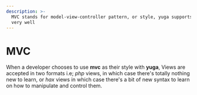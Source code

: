 ```yaml
---
description: >-
  MVC stands for model-view-controller pattern, or style, yuga supports this
  very well
---
```


# MVC

When a developer chooses to use **mvc** as their style with **yuga**, Views are accepted in two formats i.e; _php_ views, in which case there's totally nothing new to learn, or _hax_ views in which case there's a bit of new syntax to learn on how to manipulate and control them.

